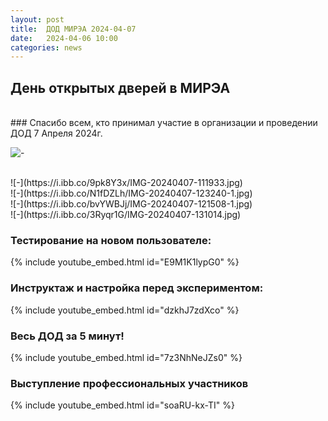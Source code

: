 ```yaml
---
layout: post
title:  ДОД МИРЭА 2024-04-07
date:   2024-04-06 10:00
categories: news
---
```



## День открытых дверей в МИРЭА

<br/>
### Спасибо всем, кто принимал участие в организации и проведении ДОД 7 Апреля 2024г. 

![-](https://i.ibb.co/hmZnggY/070424.jpg)

<br/>
![-](https://i.ibb.co/9pk8Y3x/IMG-20240407-111933.jpg)

<br/>
![-](https://i.ibb.co/N1fDZLh/IMG-20240407-123240-1.jpg)

<br/>
![-](https://i.ibb.co/bvYWBJj/IMG-20240407-121508-1.jpg)

<br/>
![-](https://i.ibb.co/3Ryqr1G/IMG-20240407-131014.jpg)

### Тестирование на новом пользователе:
{% include youtube_embed.html id="E9M1K1lypG0" %}


### Инструктаж и настройка перед экспериментом:
{% include youtube_embed.html id="dzkhJ7zdXco" %}

### Весь ДОД за 5 минут!
{% include youtube_embed.html id="7z3NhNeJZs0" %}

### Выступление профессиональных участников
{% include youtube_embed.html id="soaRU-kx-TI" %}
